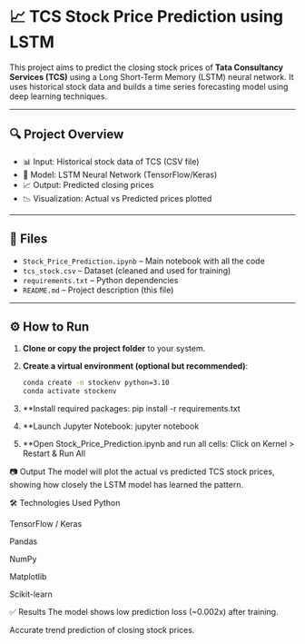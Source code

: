 # 📈 TCS Stock Price Prediction using LSTM

This project aims to predict the closing stock prices of **Tata Consultancy Services (TCS)** using a Long Short-Term Memory (LSTM) neural network. It uses historical stock data and builds a time series forecasting model using deep learning techniques.

---

## 🔍 Project Overview

- 📊 Input: Historical stock data of TCS (CSV file)
- 🧠 Model: LSTM Neural Network (TensorFlow/Keras)
- 📈 Output: Predicted closing prices
- 📉 Visualization: Actual vs Predicted prices plotted

---

## 📂 Files

- `Stock_Price_Prediction.ipynb` – Main notebook with all the code
- `tcs_stock.csv` – Dataset (cleaned and used for training)
- `requirements.txt` – Python dependencies
- `README.md` – Project description (this file)

---

## ⚙️ How to Run

1. **Clone or copy the project folder** to your system.

2. **Create a virtual environment (optional but recommended)**:
   ```bash
   conda create -n stockenv python=3.10
   conda activate stockenv
   
3. **Install required packages:
pip install -r requirements.txt

4. **Launch Jupyter Notebook:
jupyter notebook

5. **Open Stock_Price_Prediction.ipynb and run all cells:
   Click on Kernel > Restart & Run All

📷 Output
The model will plot the actual vs predicted TCS stock prices, showing how closely the LSTM model has learned the pattern.


🛠 Technologies Used
Python

TensorFlow / Keras

Pandas

NumPy

Matplotlib

Scikit-learn


✅ Results
The model shows low prediction loss (~0.002x) after training.

Accurate trend prediction of closing stock prices.



